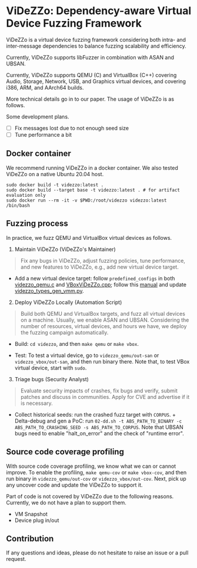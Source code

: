 # ViDeZZo: Dependency-aware Virtual Device Fuzzing Framework

ViDeZZo is a virtual device fuzzing framework considering both intra- and
inter-message dependencies to balance fuzzing scalability and efficiency.

Currently, ViDeZZo supports libFuzzer in combination with ASAN and UBSAN.

Currently, ViDeZZo supports QEMU (C) and VirtualBox (C++) covering Audio,
Storage, Network, USB, and Graphics virtual devices, and covering i386, ARM, and
AArch64 builds.

More technical details go in to our paper. The usage of ViDeZZo is as follows.

Some development plans.
- [ ] Fix messages lost due to not enough seed size
- [ ] Tune performance a bit

## Docker container

We recommend running ViDeZZo in a docker container. We also tested ViDeZZo on a
native Ubuntu 20.04 host.

```
sudo docker build -t videzzo:latest .
sudo docker build --target base -t videzzo:latest . # for artifact evaluation only
sudo docker run --rm -it -v $PWD:/root/videzzo videzzo:latest /bin/bash
```

## Fuzzing process

In practice, we fuzz QEMU and VirtualBox virtual devices as follows.

1. Maintain ViDeZZo (ViDeZZo's Maintainer)

>Fix any bugs in ViDeZZo, adjust fuzzing policies, tune performance, and new
features to ViDeZZo, e.g., add new virtual device target.

+ Add a new virtual device target: follow `predefined_configs` in both
[videzzo_qemu.c](./videzzo_qemu/videzzo_qemu.c) and
[VBoxViDeZZo.cpp](./videzzo_vbox/VBoxViDeZZo.cpp); follow this
[manual](./docs/IntraMessageDependenciesManuals.md) and update
[videzzo_types_gen_vmm.py](./videzzo_types_gen_vmm.py).

2. Deploy ViDeZZo Locally (Automation Script)

>Build both QEMU and VirtualBox targets, and fuzz all virtual devices on a
machine. Usually, we enable ASAN and UBSAN. Considering the number of resources,
virtual devices, and hours we have, we deploy the fuzzing campaign
automatically.

+ Build: `cd videzzo`, and then `make qemu` or `make vbox`.

+ Test: To test a virtual device, go to `videzzo_qemu/out-san` or
`videzzo_vbox/out-san`, and then run binary there. Note that, to test VBox
virtual device, start with `sudo`.

3. Triage bugs (Security Analyst)

>Evaluate security impacts of crashes, fix bugs and verify, submit patches and
discuss in communities. Apply for CVE and advertise if it is necessary.

+ Collect historical seeds: run the crashed fuzz target with `CORPUS`.  +
Delta-debug and gen a PoC: run `02-dd.sh -t ABS_PATH_TO_BINARY -c
ABS_PATH_TO_CRASHING_SEED -s ABS_PATH_TO_CORPUS`. Note that UBSAN bugs need to
enable "halt_on_error" and the check of "runtime error".

## Source code coverage profiling

With source code coverage profiling, we know what we can or cannot improve. To
enable the profiling, `make qemu-cov` or `make vbox-cov`, and then run binary in
`videzzo_qemu/out-cov` or `videzzo_vbox/out-cov`. Next, pick up any uncover code
and update the ViDeZZo to support it.

Part of code is not covered by ViDeZZo due to the following reasons. Currently,
we do not have a plan to support them.

+ VM Snapshot
+ Device plug in/out

## Contribution

If any questions and ideas, please do not hesitate to raise an issue or a pull
request.
